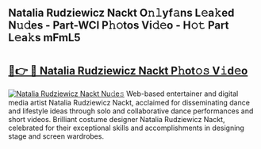 ## Natalia Rudziewicz Nackt O𝚗𝚕yf𝚊ns L𝚎a𝚔ed N𝚞𝚍es - Part-WCl P𝚑𝚘tos Vi𝚍𝚎o - H𝚘𝚝 Part L𝚎a𝚔s mFmL5

# <h2><a href="http://kf860w.oniu.top/?m=Natalia+Rudziewicz+Nackt">🔗👉 🔴 Natalia Rudziewicz Nackt P𝚑ot𝚘𝚜 V𝚒d𝚎o</a></h2>

[![Natalia Rudziewicz Nackt Nu𝚍e𝚜](https://i.imgur.com/0qMVB7G.gif)](http://kf860w.oniu.top/?m=Natalia+Rudziewicz+Nackt)
Web-based entertainer and digital media artist Natalia Rudziewicz Nackt, acclaimed for disseminating dance and lifestyle ideas through solo and collaborative dance performances and short videos. Brilliant costume designer Natalia Rudziewicz Nackt, celebrated for their exceptional skills and accomplishments in designing stage and screen wardrobes.  
